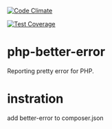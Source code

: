 [![Code Climate](https://codeclimate.com/github/misogi/php-better-error/badges/gpa.svg)](https://codeclimate.com/github/misogi/php-better-error)

[![Test Coverage](https://codeclimate.com/github/misogi/php-better-error/badges/coverage.svg)](https://codeclimate.com/github/misogi/php-better-error)

php-better-error
================

Reporting pretty error for PHP.

instration
==========

add better-error to composer.json

